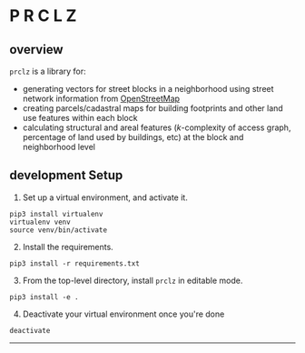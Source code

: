 # P R C L Z

## overview
`prclz` is a library for:
- generating vectors for street blocks in a neighborhood using street network information from [OpenStreetMap](https://www.openstreetmap.org/)
- creating parcels/cadastral maps for building footprints and other land use features within each block 
- calculating structural and areal features (_k_-complexity of access graph, percentage of land used by buildings, etc) at the block and neighborhood level

## development Setup
1. Set up a virtual environment, and activate it.
```
pip3 install virtualenv
virtualenv venv
source venv/bin/activate
```
2. Install the requirements.
```
pip3 install -r requirements.txt
```
3. From the top-level directory, install `prclz` in editable mode.
```
pip3 install -e .
```
4. Deactivate your virtual environment once you're done
```
deactivate
```
----

